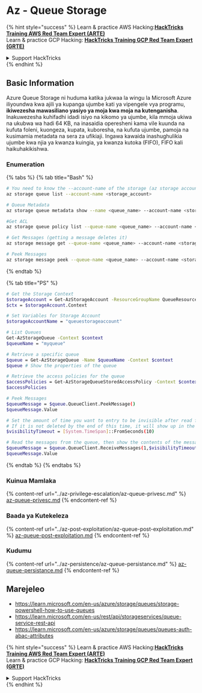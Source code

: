 # Az - Queue Storage

{% hint style="success" %}
Learn & practice AWS Hacking:<img src="../../../.gitbook/assets/image (1) (1) (1).png" alt="" data-size="line">[**HackTricks Training AWS Red Team Expert (ARTE)**](https://training.hacktricks.xyz/courses/arte)<img src="../../../.gitbook/assets/image (1) (1) (1).png" alt="" data-size="line">\
Learn & practice GCP Hacking: <img src="../../../.gitbook/assets/image (2).png" alt="" data-size="line">[**HackTricks Training GCP Red Team Expert (GRTE)**<img src="../../../.gitbook/assets/image (2).png" alt="" data-size="line">](https://training.hacktricks.xyz/courses/grte)

<details>

<summary>Support HackTricks</summary>

* Check the [**subscription plans**](https://github.com/sponsors/carlospolop)!
* **Join the** 💬 [**Discord group**](https://discord.gg/hRep4RUj7f) or the [**telegram group**](https://t.me/peass) or **follow** us on **Twitter** 🐦 [**@hacktricks\_live**](https://twitter.com/hacktricks_live)**.**
* **Share hacking tricks by submitting PRs to the** [**HackTricks**](https://github.com/carlospolop/hacktricks) and [**HackTricks Cloud**](https://github.com/carlospolop/hacktricks-cloud) github repos.

</details>
{% endhint %}

## Basic Information

Azure Queue Storage ni huduma katika jukwaa la wingu la Microsoft Azure iliyoundwa kwa ajili ya kupanga ujumbe kati ya vipengele vya programu, **ikiwezesha mawasiliano yasiyo ya moja kwa moja na kutenganisha**. Inakuwezesha kuhifadhi idadi isiyo na kikomo ya ujumbe, kila mmoja ukiwa na ukubwa wa hadi 64 KB, na inasaidia operesheni kama vile kuunda na kufuta foleni, kuongeza, kupata, kuboresha, na kufuta ujumbe, pamoja na kusimamia metadata na sera za ufikiaji. Ingawa kawaida inashughulikia ujumbe kwa njia ya kwanza kuingia, ya kwanza kutoka (FIFO), FIFO kali haikuhakikishwa.

### Enumeration

{% tabs %}
{% tab title="Bash" %}
```bash
# You need to know the --account-name of the storage (az storage account list)
az storage queue list --account-name <storage_account>

# Queue Metadata
az storage queue metadata show --name <queue_name> --account-name <storage_account>

#Get ACL
az storage queue policy list --queue-name <queue_name> --account-name <storage_account>

# Get Messages (getting a message deletes it)
az storage message get --queue-name <queue_name> --account-name <storage_account>

# Peek Messages
az storage message peek --queue-name <queue_name> --account-name <storage_account>
```
{% endtab %}

{% tab title="PS" %}
```bash
# Get the Storage Context
$storageAccount = Get-AzStorageAccount -ResourceGroupName QueueResourceGroup -Name queuestorageaccount1994
$ctx = $storageAccount.Context

# Set Variables for Storage Account
$storageAccountName = "queuestorageaccount"

# List Queues
Get-AzStorageQueue -Context $context
$queueName = "myqueue"

# Retrieve a specific queue
$queue = Get-AzStorageQueue -Name $queueName -Context $context
$queue # Show the properties of the queue

# Retrieve the access policies for the queue
$accessPolicies = Get-AzStorageQueueStoredAccessPolicy -Context $context -QueueName $queueName
$accessPolicies

# Peek Messages
$queueMessage = $queue.QueueClient.PeekMessage()
$queueMessage.Value

# Set the amount of time you want to entry to be invisible after read from the queue
# If it is not deleted by the end of this time, it will show up in the queue again
$visibilityTimeout = [System.TimeSpan]::FromSeconds(10)

# Read the messages from the queue, then show the contents of the messages.
$queueMessage = $queue.QueueClient.ReceiveMessages(1,$visibilityTimeout)
$queueMessage.Value
```
{% endtab %}
{% endtabs %}

### Kuinua Mamlaka



{% content-ref url="../az-privilege-escalation/az-queue-privesc.md" %}
[az-queue-privesc.md](../az-privilege-escalation/az-queue-privesc.md)
{% endcontent-ref %}

### Baada ya Kutekeleza

{% content-ref url="../az-post-exploitation/az-queue-post-exploitation.md" %}
[az-queue-post-exploitation.md](../az-post-exploitation/az-queue-post-exploitation.md)
{% endcontent-ref %}

### Kudumu

{% content-ref url="../az-persistence/az-queue-persistance.md" %}
[az-queue-persistance.md](../az-persistence/az-queue-persistance.md)
{% endcontent-ref %}

## Marejeleo

* https://learn.microsoft.com/en-us/azure/storage/queues/storage-powershell-how-to-use-queues
* https://learn.microsoft.com/en-us/rest/api/storageservices/queue-service-rest-api
* https://learn.microsoft.com/en-us/azure/storage/queues/queues-auth-abac-attributes

{% hint style="success" %}
Learn & practice AWS Hacking:<img src="../../../.gitbook/assets/image (1) (1) (1).png" alt="" data-size="line">[**HackTricks Training AWS Red Team Expert (ARTE)**](https://training.hacktricks.xyz/courses/arte)<img src="../../../.gitbook/assets/image (1) (1) (1).png" alt="" data-size="line">\
Learn & practice GCP Hacking: <img src="../../../.gitbook/assets/image (2).png" alt="" data-size="line">[**HackTricks Training GCP Red Team Expert (GRTE)**<img src="../../../.gitbook/assets/image (2).png" alt="" data-size="line">](https://training.hacktricks.xyz/courses/grte)

<details>

<summary>Support HackTricks</summary>

* Check the [**subscription plans**](https://github.com/sponsors/carlospolop)!
* **Join the** 💬 [**Discord group**](https://discord.gg/hRep4RUj7f) or the [**telegram group**](https://t.me/peass) or **follow** us on **Twitter** 🐦 [**@hacktricks\_live**](https://twitter.com/hacktricks_live)**.**
* **Share hacking tricks by submitting PRs to the** [**HackTricks**](https://github.com/carlospolop/hacktricks) and [**HackTricks Cloud**](https://github.com/carlospolop/hacktricks-cloud) github repos.

</details>
{% endhint %}
